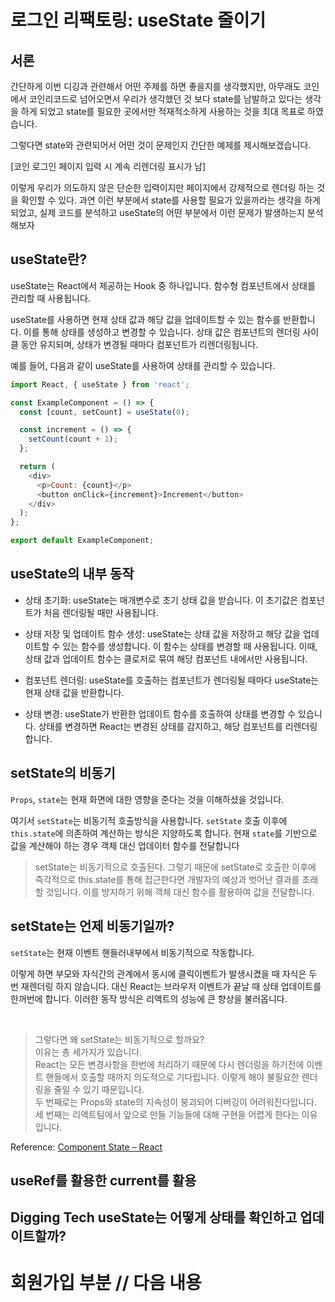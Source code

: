 # 로그인 리팩토링: useState 줄이기
## 서론
간단하게 이번 디깅과 관련해서 어떤 주제를 하면 좋을지를 생각했지만, 아무래도 코인에서 코인리코드로 넘어오면서 우리가 생각했던 것 보다 state를 남발하고 있다는 생각을 하게 되었고
state를 필요한 곳에서만 적재적소하게 사용하는 것을 최대 목표로 하였습니다.

그렇다면 state와 관련되어서 어떤 것이 문제인지 간단한 예제를 제시해보겠습니다.

[코인 로그인 페이지 입력 시 계속 리렌더링 표시가 남]

이렇게 우리가 의도하지 않은 단순한 입력이지만 페이지에서 강제적으로 렌더링 하는 것을 확인할 수 있다. 
과연 이런 부분에서 state를 사용할 필요가 있을까라는 생각을 하게 되었고, 실제 코드를 분석하고 useState의 어떤 부분에서 이런 문제가 발생하는지 분석해보자

## useState란?
useState는 React에서 제공하는 Hook 중 하나입니다. 함수형 컴포넌트에서 상태를 관리할 때 사용됩니다.

useState를 사용하면 현재 상태 값과 해당 값을 업데이트할 수 있는 함수를 반환합니다. 이를 통해 상태를 생성하고 변경할 수 있습니다. 상태 값은 컴포넌트의 렌더링 사이클 동안 유지되며, 상태가 변경될 때마다 컴포넌트가 리렌더링됩니다.

예를 들어, 다음과 같이 useState를 사용하여 상태를 관리할 수 있습니다.

```js
import React, { useState } from 'react';

const ExampleComponent = () => {
  const [count, setCount] = useState(0);

  const increment = () => {
    setCount(count + 1);
  };

  return (
    <div>
      <p>Count: {count}</p>
      <button onClick={increment}>Increment</button>
    </div>
  );
};

export default ExampleComponent;
```

## useState의 내부 동작 

* 상태 초기화: useState는 매개변수로 초기 상태 값을 받습니다. 이 초기값은 컴포넌트가 처음 렌더링될 때만 사용됩니다.

* 상태 저장 및 업데이트 함수 생성: useState는 상태 값을 저장하고 해당 값을 업데이트할 수 있는 함수를 생성합니다. 이 함수는 상태를 변경할 때 사용됩니다. 이때, 상태 값과 업데이트 함수는 클로저로 묶여 해당 컴포넌트 내에서만 사용됩니다.

* 컴포넌트 렌더링: useState를 호출하는 컴포넌트가 렌더링될 때마다 useState는 현재 상태 값을 반환합니다.

* 상태 변경: useState가 반환한 업데이트 함수를 호출하여 상태를 변경할 수 있습니다. 상태를 변경하면 React는 변경된 상태를 감지하고, 해당 컴포넌트를 리렌더링합니다.

## setState의 비동기
`Props`, `state`는 현재 화면에 대한 영향을 준다는 것을 이해하셨을 것입니다.

여기서 `setState`는 비동기적 호출방식을 사용합니다. 
`setState` 호출 이후에 `this.state`에 의존하여 계산하는 방식은 지양하도록 합니다.
현재 `state`를 기반으로 값을 계산해야 하는 경우 객체 대신 업데이터 함수를 전달합니다


> setState는 비동기적으로 호출된다.
> 그렇기 때문에 setState로 호출한 이후에 즉각적으로 this.state를 통해 접근한다면 개발자의 예상과 벗어난 결과를 초래할 것입니다.
> 이를 방지하기 위해 객체 대신 함수를 활용하여 값을 전달합니다.

## setState는 언제 비동기일까?
`setState`는 현재 이벤트 핸들러내부에서 비동기적으로 작동합니다.

이렇게 하면 부모와 자식간의 관계에서 동시에 클릭이벤트가 발생시켰을 때  자식은 두 번 재렌더링 하지 않습니다.
대신 React는 브라우저 이벤트가 끝날 때 상태 업데이트를 한꺼번에 합니다.
이러한 동작 방식은 리액트의 성능에 큰 향상을 불러옵니다.

</br>

> 그렇다면 왜 setState는 비동기적으로 할까요? </br>
> 이유는 총 세가지가 있습니다. </br>
> React는 모든 변경사항을 한번에 처리하기 때문에 다시 렌더링을 하기전에 이벤트 핸들에서 호출할 때까지 의도적으로 기다립니다. 이렇게 해야 불필요한 렌더링을 줄일 수 있기 때문입니다. </br>
> 두 번째로는 Props와 state의 지속성이 붕괴되어 디버깅이 어려워진다입니다. </br>
> 세 번째는 리액트팀에서 앞으로 만들 기능들에 대해 구현을 어렵게 한다는 이유입니다.</br>

Reference: [Component State – React](https://reactjs.org/docs/faq-state.html)

## useRef를 활용한 current를 활용


## Digging Tech useState는 어떻게 상태를 확인하고 업데이트할까?

# 회원가입 부분 // 다음 내용


